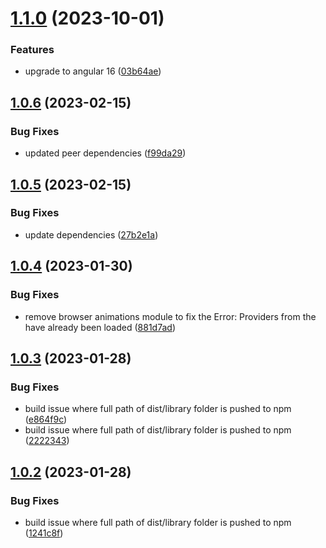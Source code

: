 # [1.1.0](https://github.com/uzenith360/ngx-navigation-animation/compare/v1.0.6...v1.1.0) (2023-10-01)


### Features

* upgrade to angular 16 ([03b64ae](https://github.com/uzenith360/ngx-navigation-animation/commit/03b64ae162c3d448f9f03b78205351eb5c6cc9de))

## [1.0.6](https://github.com/uzenith360/ngx-navigation-animation/compare/v1.0.5...v1.0.6) (2023-02-15)


### Bug Fixes

* updated peer dependencies ([f99da29](https://github.com/uzenith360/ngx-navigation-animation/commit/f99da29362e04cb7a3892c09ae13f8ccfc285c50))

## [1.0.5](https://github.com/uzenith360/ngx-navigation-animation/compare/v1.0.4...v1.0.5) (2023-02-15)


### Bug Fixes

* update dependencies ([27b2e1a](https://github.com/uzenith360/ngx-navigation-animation/commit/27b2e1a1035cb1f9d368c4a3acee631c6da27741))

## [1.0.4](https://github.com/uzenith360/ngx-navigation-animation/compare/v1.0.3...v1.0.4) (2023-01-30)


### Bug Fixes

* remove browser animations module to fix the Error: Providers from the  have already been loaded ([881d7ad](https://github.com/uzenith360/ngx-navigation-animation/commit/881d7ad25e0c6b5a8e9864758f2b537c4fc125c4))

## [1.0.3](https://github.com/uzenith360/ngx-navigation-animation/compare/v1.0.2...v1.0.3) (2023-01-28)


### Bug Fixes

* build issue where full path of dist/library folder is pushed to npm ([e864f9c](https://github.com/uzenith360/ngx-navigation-animation/commit/e864f9ceae8c2769d88ea8144e827e2b2471d0df))
* build issue where full path of dist/library folder is pushed to npm ([2222343](https://github.com/uzenith360/ngx-navigation-animation/commit/22223431be94dd1d76f8037d8c24a7655c7b1a41))

## [1.0.2](https://github.com/uzenith360/ngx-navigation-animation/compare/v1.0.1...v1.0.2) (2023-01-28)


### Bug Fixes

* build issue where full path of dist/library folder is pushed to npm ([1241c8f](https://github.com/uzenith360/ngx-navigation-animation/commit/1241c8ffa7e5398b9514284c2717a89246d7c28b))
